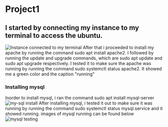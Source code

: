 # Project1
## I started by connecting my instance to my terminal to access the ubuntu. 
![Instance connected to my terminal](https://github.com/Chinyereonyenwe34/Project1/assets/132712031/ff56963c-e92b-493f-a71b-6db2d114eb0a)
After that i proceeded to install my apache by running the command sudo apt install apache2. I followed by running the update and upgrade commands, which are sudo apt update and sudo apt upgrade respectively. 
I tested it to make sure the apache was running by running the command sudo systemctl status apache2. It showed me a green color and the caption "running"
### Installing mysql
Inorder to install mysql, i ran the command sudo apt install mysql-server 
![my-sql install](https://github.com/Chinyereonyenwe34/Project1/assets/132712031/6150b7e8-4c8d-4446-b0f3-49af69d45fc3)
After installing mysql, i tested it out to make sure it was running by running the command sudo systemctl status mysql.service and it showed running. images of mysql running can be found below
![mysql testing](https://github.com/Chinyereonyenwe34/Project1/assets/132712031/659714cb-cb58-4777-8105-e75fc5d79401)


